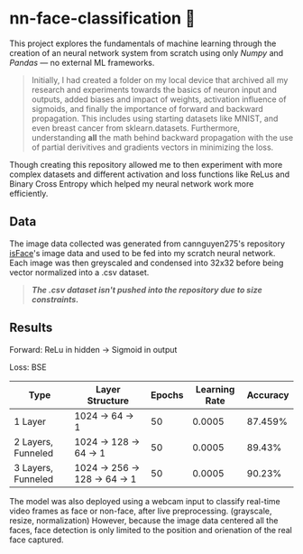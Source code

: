 # nn-face-classification 🥸

This project explores the fundamentals of machine learning through the creation of an neural network system from scratch using only *Numpy* and *Pandas* — no external ML frameworks. 

> Initially, I had created a folder on my local device that archived all my research and experiments towards the basics of neuron input and outputs, added biases and impact of weights, activation influence of sigmoids, and finally the importance of forward and backward propagation. This includes using starting datasets like MNIST, and even breast cancer from sklearn.datasets. Furthermore, understanding **__all__** the math behind backward propagation with the use of partial derivitives and gradients vectors in minimizing the loss.

Though creating this repository allowed me to then experiment with more complex datasets and different activation and loss functions like ReLus and Binary Cross Entropy which helped my neural network work more efficiently.

## Data
The image data collected was generated from cannguyen275's repository [isFace](https://github.com/cannguyen275/isFace/tree/master)'s image data and used to be fed into my scratch neural network. Each image was then greyscaled and condensed into 32x32 before being vector normalized into a .csv dataset. 

> ***The .csv dataset isn't pushed into the repository due to size constraints.***

## Results
Forward: ReLu in hidden → Sigmoid in output

Loss: BSE

| Type | Layer Structure | Epochs | Learning Rate | Accuracy |
| --- | --- | --- | --- | --- |
| 1 Layer | 1024 → 64 → 1 | 50 | 0.0005 | 87.459% |
| 2 Layers, Funneled | 1024 → 128 → 64 → 1 | 50 | 0.0005 | 89.43% |
| 3 Layers, Funneled | 1024 → 256 → 128 → 64 → 1 | 50 | 0.0005 | 90.23% |


The model was also deployed using a webcam input to classify real-time video frames as face or non-face, after live preprocessing. (grayscale, resize, normalization) However, because the image data centered all the faces, face detection is only limited to the position and orienation of the real face captured.
